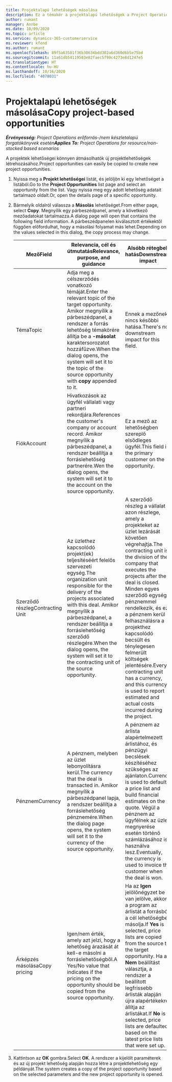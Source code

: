```yaml
---
title: Projektalapú lehetőségek másolása
description: Ez a témakör a projektalapú lehetőségek a Project Operationsben való másolásának módjáról nyújt tájékoztatást.
author: rumant
manager: Annbe
ms.date: 10/09/2020
ms.topic: article
ms.service: dynamics-365-customerservice
ms.reviewer: kfend
ms.author: rumant
ms.openlocfilehash: 89f5a63581f36b30634bdd302a6d360d6b5e75bd
ms.sourcegitcommit: 11a61db54119503e82faec5f99c4273e8d1247e5
ms.translationtype: HT
ms.contentlocale: hu-HU
ms.lasthandoff: 10/16/2020
ms.locfileid: "4078031"
---
```

# <a name="copy-project-based-opportunities"></a><span data-ttu-id="112eb-103">Projektalapú lehetőségek másolása</span><span class="sxs-lookup"><span data-stu-id="112eb-103">Copy project-based opportunities</span></span>

<span data-ttu-id="112eb-104">_**Érvényesség:** Project Operations erőforrás-/nem készletalapú forgatókönyvek esetén_</span><span class="sxs-lookup"><span data-stu-id="112eb-104">_**Applies To:** Project Operations for resource/non-stocked based scenarios_</span></span>


<span data-ttu-id="112eb-105">A projektek lehetőségei könnyen átmásolhatók új projektlehetőségek létrehozásához.</span><span class="sxs-lookup"><span data-stu-id="112eb-105">Project opportunities can easily be copied to create new project opportunities.</span></span> 

1. <span data-ttu-id="112eb-106">Nyissa meg a **Projekt lehetőségei** listát, és jelöljön ki egy lehetőséget a listából.</span><span class="sxs-lookup"><span data-stu-id="112eb-106">Go to the **Project Opportunities** list page and select an opportunity from the list.</span></span> <span data-ttu-id="112eb-107">Vagy nyissa meg egy adott lehetőség adatait tartalmazó oldalt.</span><span class="sxs-lookup"><span data-stu-id="112eb-107">Or, open the details page of a specific opportunity.</span></span> 
2. <span data-ttu-id="112eb-108">Bármelyik oldalról válassza a **Másolás** lehetőséget.</span><span class="sxs-lookup"><span data-stu-id="112eb-108">From either page, select **Copy**.</span></span> <span data-ttu-id="112eb-109">Megnyílik egy párbeszédpanel, amely a következő mezőadatokat tartalmazza.</span><span class="sxs-lookup"><span data-stu-id="112eb-109">A dialog page will open that contains the following field information.</span></span> <span data-ttu-id="112eb-110">A párbeszédpanelen kiválasztott értékektől függően előfordulhat, hogy a másolási folyamat más lehet.</span><span class="sxs-lookup"><span data-stu-id="112eb-110">Depending on the values selected in this dialog, the copy process may change.</span></span>

    | <span data-ttu-id="112eb-111">**Mező**</span><span class="sxs-lookup"><span data-stu-id="112eb-111">**Field**</span></span> | <span data-ttu-id="112eb-112">**Relevancia, cél és útmutatás**</span><span class="sxs-lookup"><span data-stu-id="112eb-112">**Relevance, purpose, and guidance**</span></span> | <span data-ttu-id="112eb-113">**Alsóbb rétegbeli hatás**</span><span class="sxs-lookup"><span data-stu-id="112eb-113">**Downstream impact**</span></span> |
    | --- | --- | --- |
    | <span data-ttu-id="112eb-114">Téma</span><span class="sxs-lookup"><span data-stu-id="112eb-114">Topic</span></span> | <span data-ttu-id="112eb-115">Adja meg a célszerződés vonatkozó témáját.</span><span class="sxs-lookup"><span data-stu-id="112eb-115">Enter the relevant topic of the target opportunity.</span></span> <span data-ttu-id="112eb-116">Amikor megnyílik a párbeszédpanel, a rendszer a forrás lehetőség témakörére állítja be a **-másolat** karaktersorozatot hozzáfűzve.</span><span class="sxs-lookup"><span data-stu-id="112eb-116">When the dialog opens, the system will set it to the topic of the source opportunity with **copy** appended to it.</span></span> | <span data-ttu-id="112eb-117">Ennek a mezőnek nincs későbbi hatása.</span><span class="sxs-lookup"><span data-stu-id="112eb-117">There's no downstream impact for this field.</span></span> |
    | <span data-ttu-id="112eb-118">Fiók</span><span class="sxs-lookup"><span data-stu-id="112eb-118">Account</span></span> | <span data-ttu-id="112eb-119">Hivatkozások az ügyfél vállalati vagy partneri rekordjára.</span><span class="sxs-lookup"><span data-stu-id="112eb-119">References the customer's company or account record.</span></span> <span data-ttu-id="112eb-120">Amikor megnyílik a párbeszédpanel, a rendszer beállítja a forráslehetőség partnerére.</span><span class="sxs-lookup"><span data-stu-id="112eb-120">Wen the dialog opens, the system will set it to the account on the source opportunity.</span></span> | <span data-ttu-id="112eb-121">Ez a mező az lehetőségben szereplő elsődleges ügyfél.</span><span class="sxs-lookup"><span data-stu-id="112eb-121">This field is the primary customer on the opportunity.</span></span> |
    | <span data-ttu-id="112eb-122">Szerződő részleg</span><span class="sxs-lookup"><span data-stu-id="112eb-122">Contracting Unit</span></span> | <span data-ttu-id="112eb-123">Az üzlethez kapcsolódó projekt(ek) teljesítéséért felelős szervezeti egység.</span><span class="sxs-lookup"><span data-stu-id="112eb-123">The organization unit responsible for the delivery of the projects associated with this deal.</span></span> <span data-ttu-id="112eb-124">Amikor megnyílik a párbeszédpanel, a rendszer beállítja a forráslehetőség szerződő részlegére.</span><span class="sxs-lookup"><span data-stu-id="112eb-124">When the dialog opens, the system will set it to the contracting unit of the source opportunity.</span></span> | <span data-ttu-id="112eb-125">A szerződő részleg a vállalat azon részlege, amely a projekteket az üzlet lezárását követően végrehajtja.</span><span class="sxs-lookup"><span data-stu-id="112eb-125">The contracting unit is the division of the company that executes the projects after the deal is closed.</span></span> <span data-ttu-id="112eb-126">Minden egyes szerződő egység pénznemmel rendelkezik, és ez a pénznem kerül felhasználásra a projekthez kapcsolódó becsült és ténylegesen felmerült költségek jelentésére.</span><span class="sxs-lookup"><span data-stu-id="112eb-126">Every contracting unit has a currency, and this currency is used to report estimated and actual costs incurred during the project.</span></span> |
    | <span data-ttu-id="112eb-127">Pénznem</span><span class="sxs-lookup"><span data-stu-id="112eb-127">Currency</span></span> | <span data-ttu-id="112eb-128">A pénznem, melyben az üzlet lebonyolításra kerül.</span><span class="sxs-lookup"><span data-stu-id="112eb-128">The currency that the deal is transacted in.</span></span> <span data-ttu-id="112eb-129">Amikor megnyílik a párbeszédpanel lapja, a rendszer beállítja a forráslehetőség pénznemére.</span><span class="sxs-lookup"><span data-stu-id="112eb-129">When the dialog page opens, the system will set it to the currency of the source opportunity.</span></span> | <span data-ttu-id="112eb-130">A pénznem az árlista alapértelmezett árlistához, és pénzügyi becslések készítéséhez szükséges az ajánlaton.</span><span class="sxs-lookup"><span data-stu-id="112eb-130">Currency is used to default a price list and build financial estimates on the quote.</span></span> <span data-ttu-id="112eb-131">Végül a pénznem az ügyfélnek az üzlet megnyerése esetén történő számlázásához is használva lesz.</span><span class="sxs-lookup"><span data-stu-id="112eb-131">Eventually, the currency is used to invoice the customer when the deal is won.</span></span> |
    | <span data-ttu-id="112eb-132">Árképzés másolása</span><span class="sxs-lookup"><span data-stu-id="112eb-132">Copy pricing</span></span> | <span data-ttu-id="112eb-133">Igen/nem érték, amely azt jelzi, hogy a lehetőség árazását át kell-e másolni a forráslehetőségből.</span><span class="sxs-lookup"><span data-stu-id="112eb-133">A Yes/No value that indicates if the pricing on the opportunity should be copied from the source opportunity.</span></span> | <span data-ttu-id="112eb-134">Ha az **Igen** jelölőnégyzet be van jelölve, akkor a program az árlistát a forrásból a cél lehetőségbe másolja.</span><span class="sxs-lookup"><span data-stu-id="112eb-134">If **Yes** is selected, price lists are copied from the source to the target opportunity.</span></span> <span data-ttu-id="112eb-135">Ha a **Nem** beállítást választja, a rendszer a beállított legfrissebb árlisták alapján újra alapértékekre állítja az árlistákat.</span><span class="sxs-lookup"><span data-stu-id="112eb-135">If **No** is selected, price lists are defaulted based on the latest price lists that were set up.</span></span> |

3. <span data-ttu-id="112eb-136">Kattintson az **OK** gombra.</span><span class="sxs-lookup"><span data-stu-id="112eb-136">Select **OK**.</span></span> <span data-ttu-id="112eb-137">A rendszer a kijelölt paraméterek és az új projekt lehetőség alapján hozza létre a projektlehetőség egy példányát.</span><span class="sxs-lookup"><span data-stu-id="112eb-137">The system creates a copy of the project opportunity based on the selected parameters and the new project opportunity is opened.</span></span>
